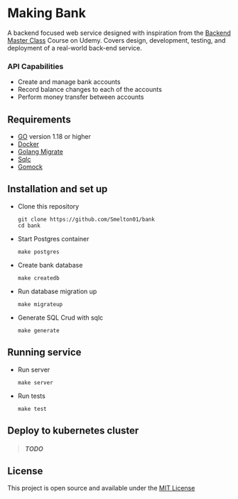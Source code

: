 # Making Bank

A backend focused web service designed with inspiration from the [Backend Master Class](https://www.udemy.com/course/backend-master-class-golang-postgresql-kubernetes/) Course on Udemy. Covers design, development, testing, and deployment of a real-world back-end service.

### API Capabilities

- Create and manage bank accounts
- Record balance changes to each of the accounts
- Perform money transfer between accounts

## Requirements

- [GO](https://go.dev/) version 1.18 or higher
- [Docker](<[Docker](https://www.docker.com/)>)
- [Golang Migrate](https://github.com/golang-migrate/migrate/tree/master/cmd/migrate)
- [Sqlc](https://github.com/kyleconroy/sqlc#installation)
- [Gomock](https://github.com/golang/mock)

## Installation and set up

- Clone this repository
  ```
  git clone https://github.com/Smelton01/bank
  cd bank
  ```
- Start Postgres container
  ```
  make postgres
  ```
- Create bank database
  ```
  make createdb
  ```
- Run database migration up
  ```
  make migrateup
  ```
- Generate SQL Crud with sqlc
  ```
  make generate
  ```

## Running service

- Run server
  ```
  make server
  ```
- Run tests
  ```
  make test
  ```

## Deploy to kubernetes cluster

> ##### TODO

## License

This project is open source and available under the [MIT License](LICENSE)
